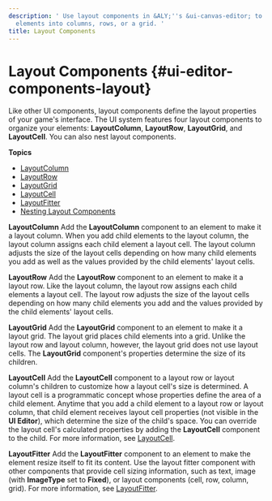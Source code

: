```yaml
---
description: ' Use layout components in &ALY;''s &ui-canvas-editor; to organize child
  elements into columns, rows, or a grid. '
title: Layout Components
---
```

# Layout Components {#ui-editor-components-layout}

Like other UI components, layout components define the layout properties of your game's interface\. The UI system features four layout components to organize your elements: **LayoutColumn**, **LayoutRow**, **LayoutGrid**, and **LayoutCell**\. You can also nest layout components\.

**Topics**
+ [LayoutColumn](/docs/userguide/ui/editor/components-layout-column.md)
+ [LayoutRow](/docs/userguide/ui/editor/components-layout-row.md)
+ [LayoutGrid](/docs/userguide/ui/editor/components-layout-grid.md)
+ [LayoutCell](/docs/userguide/ui/editor/components-layout-cell.md)
+ [LayoutFitter](/docs/userguide/ui/editor/components-layout-fitter.md)
+ [Nesting Layout Components](/docs/userguide/ui/editor/components-layout-nesting.md)

**LayoutColumn**
Add the **LayoutColumn** component to an element to make it a layout column\. When you add child elements to the layout column, the layout column assigns each child element a layout cell\. The layout column adjusts the size of the layout cells depending on how many child elements you add as well as the values provided by the child elements' layout cells\.

**LayoutRow**
Add the **LayoutRow** component to an element to make it a layout row\. Like the layout column, the layout row assigns each child elements a layout cell\. The layout row adjusts the size of the layout cells depending on how many child elements you add and the values provided by the child elements' layout cells\.

**LayoutGrid**
Add the **LayoutGrid** component to an element to make it a layout grid\. The layout grid places child elements into a grid\. Unlike the layout row and layout column, however, the layout grid does not use layout cells\. The **LayoutGrid** component's properties determine the size of its children\.

**LayoutCell**
Add the **LayoutCell** component to a layout row or layout column's children to customize how a layout cell's size is determined\. A layout cell is a programmatic concept whose properties define the area of a child element\. Anytime that you add a child element to a layout row or layout column, that child element receives layout cell properties \(not visible in the **UI Editor**\), which determine the size of the child's space\. You can override the layout cell's calculated properties by adding the **LayoutCell** component to the child\. For more information, see [LayoutCell](/docs/userguide/ui/editor/components-layout-cell.md)\.

**LayoutFitter**
Add the **LayoutFitter** component to an element to make the element resize itself to fit its content\. Use the layout fitter component with other components that provide cell sizing information, such as text, image \(with **ImageType** set to **Fixed**\), or layout components \(cell, row, column, grid\)\. For more information, see [LayoutFitter](/docs/userguide/ui/editor/components-layout-fitter.md)\.